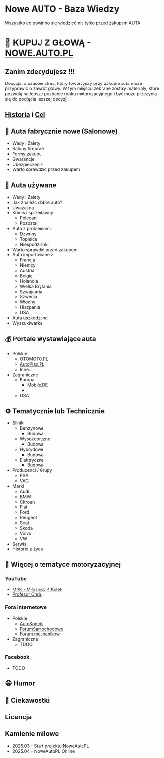 # Nowe AUTO - Baza Wiedzy
Wszystko co powinno się wiedzieć nie tylko przed zakupem AUTA

# :rotating_light: KUPUJ Z GŁOWĄ - [NOWE.AUTO.PL](https://nowe.auto.pl)

## Zanim zdecydujesz !!!
Decyzja, a czasem stres, który towarzyszy przy zakupie auta może przyprawić o zawrót głowy. W tym miejscu zebrane zostały materiały, które pozwolą na lepsze poznanie rynku motoryzacyjnego i być może przczynią się do podjęcia lepszej decyzji. 

## [Historia](https://github.com/noweauto/BazaWiedzy/blob/main/Historia.md#historia) i [Cel](https://github.com/noweauto/BazaWiedzy/blob/main/Cel.md#cel)

## :blue_car: Auta fabrycznie nowe (Salonowe)
* Wady i Zalety
* Salony firmowe
* Formy zakupu
* Gwarancje
* Ubezpieczenie
* Warto sprawdzić przed zakupem

## :red_car: Auta używane
* Wady i Zalety
* Jak znaleźć dobre auto?
* Uważaj na ...
* Komis i sprzedawcy
  * Polecani
  * Pozostali
* Auta z problemami
  * Dzwony
  * Topielce
  * Niespodzianki
* Warto sprawdić przed zakupem
* Auta importowane z:
  * Francja
  * Niemcy
  * Austria
  * Belgia
  * Holandia
  * Wielka Brytania
  * Szwajcaria
  * Szwecja
  * Włochy
  * Hiszpania
  * USA
* Auta uszkodzone
* Wyszukiwarka

## :moneybag: Portale wystawiające auta
* Polskie
  * [OTOMOTO.PL](https://otomoto.pl)
  * [AutoPlac.PL](https://autoplac.pl)
  * Inne..
* Zagraniczne
  * Europa
    * [Mobile.DE](https://mobile.de)
    * []()
  * USA


## :gear: Tematycznie lub Technicznie
* Silniki
  * Benzynowe
    * Budowa
  * Wysokoprężne
    * Budowa
  * Hybrydowe
    * Budowa
  * Elektryczne
    * Budowa
* Producenci / Grupy
  * PSA
  * VAG
* Marki
  * Audi
  * BMW
  * Citroen
  * Fiat
  * Ford
  * Peugeot
  * Seat
  * Skoda
  * Volvo
  * VW
* Serwis
* Historie z życia

## :bookmark: Więcej o tematyce motoryzacyjnej
### YouTube
* [M4K - Miłośnicy 4 Kółek]()
* [Profesor Chris]()
### Fora internetowe
* Polskie
  * [AutoKoncik](https://forum.autokoncik.pl)
  * [ForumSamochodowe](https://www.forumsamochodowe.pl/)
  * [Forum mechaników]()
* Zagraniczne
  * TDOO
### Facebook
* TODO

## :smile: Humor

## :newspaper: Ciekawostki



## Licencja


## Kamienie milowe
* 2025.03 - Start projektu NoweAutoPL
* 2025.04 - NoweAutoPL Online
